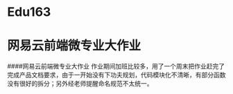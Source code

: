 # Edu163
网易云前端微专业大作业
===========================
####网易云前端微专业大作业
作业期间加班比较多，用了一个周末把作业赶完了<br>
完成产品文档要求，由于一开始没有下功夫规划，代码模块化不清晰，有部分函数没有很好的拆分；另外经老师提醒命名规范不太统一。